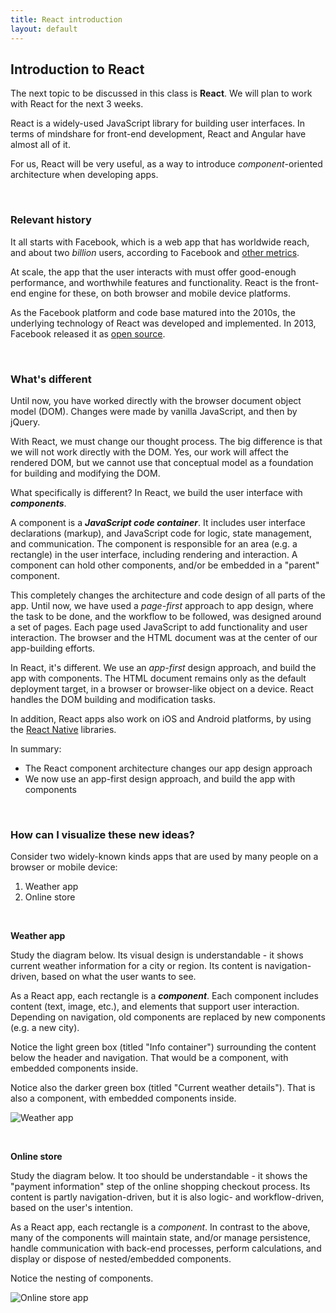 ```yaml
---
title: React introduction
layout: default
---
```


## Introduction to React

The next topic to be discussed in this class is **React**. We will plan to work with React for the next 3 weeks.

React is a widely-used JavaScript library for building user interfaces. In terms of mindshare for front-end development, React and Angular have almost all of it. 

For us, React will be very useful, as a way to introduce *component*-oriented architecture when developing apps. 

<br>

### Relevant history

It all starts with Facebook, which is a web app that has worldwide reach, and about two *billion* users, according to Facebook and [other metrics](https://en.wikipedia.org/wiki/List_of_virtual_communities_with_more_than_1_million_users). 

At scale, the app that the user interacts with must offer good-enough performance, and worthwhile features and functionality. React is the front-end engine for these, on both browser and mobile device platforms.

As the Facebook platform and code base matured into the 2010s, the underlying technology of React was developed and implemented. In 2013, Facebook released it as [open source](https://github.com/facebook/react). 

<br>

### What's different

Until now, you have worked directly with the browser document object model (DOM). Changes were made by vanilla JavaScript, and then by jQuery. 

With React, we must change our thought process. The big difference is that we will not work directly with the DOM. Yes, our work will affect the rendered DOM, but we cannot use that conceptual model as a foundation for building and modifying the DOM. 

What specifically is different? In React, we build the user interface with ***components***. 

A component is a ***JavaScript code container***. It includes user interface declarations (markup), and JavaScript code for logic, state management, and communication. The component is responsible for an area (e.g. a rectangle) in the user interface, including rendering and interaction. A component can hold other components, and/or be embedded in a "parent" component. 

This completely changes the architecture and code design of all parts of the app. Until now, we have used a *page-first* approach to app design, where the task to be done, and the workflow to be followed, was designed around a set of pages. Each page used JavaScript to add functionality and user interaction. The browser and the HTML document was at the center of our app-building efforts.

In React, it's different. We use an *app-first* design approach, and build the app with components. The HTML document remains only as the default deployment target, in a browser or browser-like object on a device. React handles the DOM building and modification tasks. 

In addition, React apps also work on iOS and Android platforms, by using the [React Native](https://facebook.github.io/react-native/) libraries. 

In summary:
* The React component architecture changes our app design approach 
* We now use an app-first design approach, and build the app with components

<br>

### How can I visualize these new ideas?

Consider two widely-known kinds apps that are used by many people on a browser or mobile device:
1. Weather app
2. Online store

<br>

**Weather app**

Study the diagram below. Its visual design is understandable - it shows current weather information for a city or region. Its content is navigation-driven, based on what the user wants to see. 

As a React app, each rectangle is a ***component***. Each component includes content (text, image, etc.), and elements that support user interaction. Depending on navigation, old components are replaced by new components (e.g. a new city). 

Notice the light green box (titled "Info container") surrounding the content below the header and navigation. That would be a component, with embedded components inside. 

Notice also the darker green box (titled "Current weather details"). That is also a component, with embedded components inside. 

![Weather app](/bti425/media/react-components-weather.png)

<br>

**Online store**

Study the diagram below. It too should be understandable - it shows the "payment information" step of the online shopping checkout process. Its content is partly navigation-driven, but it is also logic- and workflow-driven, based on the user's intention. 

As a React app, each rectangle is a *component*. In contrast to the above, many of the components will maintain state, and/or manage persistence, handle communication with back-end processes, perform calculations, and display or dispose of nested/embedded components. 

Notice the nesting of components.

![Online store app](/bti425/media/react-components-shopping.png)

<br>
